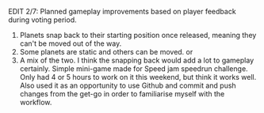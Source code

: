 EDIT 2/7: Planned gameplay improvements based on player feedback during voting period. 
1) Planets snap back to their starting position once released, meaning they can't be moved out of the way.
2) Some planets are static and others can be moved.
or
3) A mix of the two. I think the snapping back would add a lot to gameplay certainly. 
Simple mini-game made for Speed jam speedrun challenge. Only had 4 or 5 hours to work on it this weekend, but think it works well. 
Also used it as an opportunity to use Github and commit and push changes from the get-go in order to familiarise myself with the workflow.
